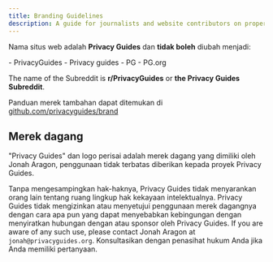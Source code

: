 ```yaml
---
title: Branding Guidelines
description: A guide for journalists and website contributors on proper branding of the Privacy Guides wordmark and logo.
---
```


Nama situs web adalah **Privacy Guides** dan **tidak boleh** diubah menjadi:

<div class="pg-red" markdown>
- PrivacyGuides
- Privacy guides
- PG
- PG.org
</div>

The name of the Subreddit is **r/PrivacyGuides** or **the Privacy Guides Subreddit**.

Panduan merek tambahan dapat ditemukan di [github.com/privacyguides/brand](https://github.com/privacyguides/brand)

## Merek dagang

"Privacy Guides" dan logo perisai adalah merek dagang yang dimiliki oleh Jonah Aragon, penggunaan tidak terbatas diberikan kepada proyek Privacy Guides.

Tanpa mengesampingkan hak-haknya, Privacy Guides tidak menyarankan orang lain tentang ruang lingkup hak kekayaan intelektualnya. Privacy Guides tidak mengizinkan atau menyetujui penggunaan merek dagangnya dengan cara apa pun yang dapat menyebabkan kebingungan dengan menyiratkan hubungan dengan atau sponsor oleh Privacy Guides. If you are aware of any such use, please contact Jonah Aragon at `jonah@privacyguides.org`. Konsultasikan dengan penasihat hukum Anda jika Anda memiliki pertanyaan.
